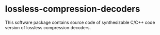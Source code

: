 # lossless-compression-decoders
This software package contains source code of synthesizable C/C++ code version of lossless compression decoders. 
